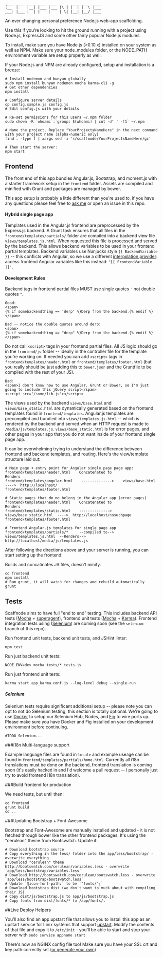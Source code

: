     ____ ____ ____ ____ ____ _  _ ____ ___  ____
    [__  |    |__| |___ |___ |\ | |  | |  \ |___
    ___] |___ |  | |    |    | \| |__| |__/ |___

An ever changing personal preference Node.js web-app scaffolding.

Use this if you're looking to hit the ground running with a project using Node.js, ExpressJS and some other fairly popular Node.js modules.

To install, make sure you have Node.js (>0.10.x) installed on your system as well as NPM. Make sure your node_modules folder, or the NODE_PATH environment variable are setup properly as well.

If your Node.js and NPM are already configured, setup and installation is a breeze:

    # Install nodemon and bunyan globally
    sudo npm install bunyan nodemon mocha karma-cli -g
    # Get other dependencies
    npm install

    # Configure server details
    cp config.sample.js config.js
    # Edit config.js with your details

    # Re-set permissions for this users ~/.npm folder
    sudo chown -R `whoami`:`groups $(whoami) | cut -d' ' -f1` ~/.npm

    # Name the project. Replace "YourProjectsNameHere" in the next command with your project name (alpha-numeric only)
    find . -type f | xargs sed -i 's/scaffnode/YourProjectsNameHere/gi'

    # Then start the server:
    npm start

## Frontend

The front end of this app bundles Angular.js, Bootstrap, and moment.js with a starter framework setup in the `frontend` folder. Assets are compiled and minified with Grunt and packages are managed by bower.

This app setup is probably a little different than you're used to, if you have any questions please feel free to [ask me](https://twitter.com/twitter) or open an issue in this repo.

#### Hybrid single page app

Templates used in the Angular.js frontend are preprocessed by the Express.js backend. A Grunt task ensures that all files in the `frontend/templates/partials/` folder are compiled into a backend view file `views/templates.js.html`. When requested this file is processed and served by the backend. This allows backend variables to be used in your frontend partial templates. Backend variables use Nunjucks style `{{ BackendVariable }}` -- this conflicts with Angular, so we use a different [interpolation provider](http://docs.angularjs.org/api/ng.$interpolateProvider): access frontend Angular variables like this instead: `"[[ FrontendVariable ]]"`.

#### Development Rules

Backend tags in frontend partial files MUST use single quotes `'` not double quotes `"`.

    Good:
    <span>
    {% if somebackendthing == 'derp' %}Derp from the backend.{% endif %}
    </span>

    Bad -- notice the double quotes around derp:
    <span>
    {% if somebackendthing == "derp" %}Derp from the backend.{% endif %}
    </span>

Do not call `<script>` tags in your frontend partial files. All JS logic should go in the `frontend/js` folder -- ideally in the controller file for the template you're working on. If needed you can add `<script>` tags in `frontend/templates/header.html` or `frontend/templates/footer.html` (but you really should be just adding this to `bower.json` and the Gruntfile to be compiled with the rest of your JS).

    Bad:
    <span>I don't know how to use Angular, Grunt or Bower, so I'm just going to include this jQuery script</span>
    <script src='/some/lib.js'></script>

The views used by the backend `views/base.html` and `views/base_static.html` are dynamically generated based on the frontend templates found in `frontend/templates`. Angular.js templates are precompiled and bundled into `views/templates.js.html` -- which is rendered by the backend and served when an HTTP request is made to `/media/js/templates.js`. `views/base_static.html` is for error pages, and other pages in your app that you do not want inside of your frontend single page app.

It can be overwhelming trying to understand the difference between frontend and backend templates, and routing. Here's the view/template structure laid out:

    # Main page + entry point for Angular single page page app:
    frontend/templates/header.html    Concatenated to                       Renders
    frontend/templates/angular.html    -------------->    views/base.html   ---->  http://localhost/
    frontend/templates/footer.html

    # Static pages that do no belong in the Angular app (error pages)
    frontend/templates/header.html    Concatenated to                             Renders
    frontend/templates/static.html    -------------->     views/base_static.html  ---->  http://localhost/nosuchpage
    frontend/templates/footer.html

    # Frontend Angular.js templates for single page app
    frontend/templates/partials/*     --compiled to-->  views/templates.js.html  --Renders--> http://localhost/media/js/templates.js

After following the directions above and your server is running, you can start setting up the frontend:

Builds and concatinates JS files, doesn't minify.

    cd frontend
    npm install
    # Run grunt, it will watch for changes and rebuild automatically
    grunt

## Tests

Scaffnode aims to have full "end to end" testing. This includes backend API tests ([Mocha](http://mochajs.org/) + [superagent](http://visionmedia.github.io/superagent/)), frontend unit tests ([Mocha](http://mochajs.org/) + [Karma](http://karma-runner.github.io)). Frontend integration tests using ([Selenium](http://www.seleniumhq.org/)) are coming soon (see the `selenium` branch of this repo).

Run frontend unit tests, backend unit tests, and JSHint linter:

    npm test

Run just backend unit tests:

    NODE_ENV=dev mocha tests/*_tests.js

Run just frontend unit tests:

    karma start app_karma.conf.js --log-level debug --single-run

##### Selenium

Selenium tests require significant additional setup -- please note you can opt to not do Selenium testing; this section is totally optional. We're going to use [Docker](https://www.docker.com/) to setup our Selenium Hub, Nodes, and [Fig](http://www.fig.sh/) to wire ports up. Please make sure you have Docker and Fig installed on your development environment before continuing.

    #TODO Selenium...

###i18n Multi-language support

Example language files are found in `locale` and example useage can be found in `frontend/templates/partials/home.html`. Currently all i18n translations must be done on the backend, frontend translation is coming soon (it's easily hacked in and I'd welcome a pull request -- I personally just try to avoid frontend i18n translation).

###Build frontend for production

We need tests, but until then:

    cd frontend
    grunt build
    cd ..

###Updating Bootstrap + Font-Awesome

Bootstrap and Font-Awesome are manually installed and updated - it is not fetched through bower like the other frontend packages. It's using the "cerulean" theme from Bootswatch.
Update it:

    # Download bootstrap source
    # Copy everything in the less/ folder into the app/less/bootstrap/ - overwrite everything
    # Download "cerulean" theme http://bootswatch.com/cerulean/variables.less - overwrite `app/less/bootstrap/variables.less`
    # Download http://bootswatch.com/cerulean/bootswatch.less - overwrite `app/less/bootstrap/bootswatch.less`
    # Update `@icon-font-path:` to be `"fonts/";`
    # Download bootstrap dist (we don't want to muck about with compiling their JS)
    # Copy dist/js/bootstrap.js to app/js/bootstrap.js
    # Copy fonts from dist/fonts/* to /app/fonts/.

##Live Deploy Helpers

You'll also find an app.upstart file that allows you to install this app as an upstart service for Linix systems that support [upstart](http://upstart.ubuntu.com/). Modify the contents of that file and copy it to `/etc/init` - you'll be able to start and stop your server with `sudo service appname start`

There's now an NGINX config file too! Make sure you have your SSL crt and key path correctly set ([or generate your own](https://devcenter.heroku.com/articles/ssl-certificate-self))
